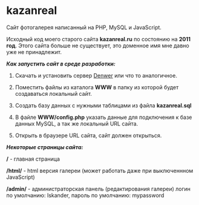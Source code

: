 # kazanreal

Сайт фотогалерея написанный на PHP, MySQL и JavaScript.

Исходный код моего старого сайта **kazanreal.ru** по состоянию на **2011 год**. Этого сайта больше не существует, это доменное имя мне давно уже не принадлежит.

**_Как запустить сайт в среде разработки:_**

1) Скачать и установить сервер [Denwer](http://www.denwer.ru/) или что то аналогичное.

2) Поместить файлы из каталога **WWW** в папку из которой будет создаваться локальный сайт.

3) Создать базу данных с нужными таблицами из файла **kazanreal.sql**

4) В файле **WWW/config.php** указать данные для подключения к базе данных MySQL, а так же локальный URL сайта.

5) Открыть в браузере URL сайта, сайт должен открыться.

**_Некоторые страницы сайта:_**

**/** - главная страница

**/html/** - html версия галереи (может работать даже при выключеннном JavaScript)

**/admin/** - администраторская панель (редактирования галереи) логин по умолчанию: Iskander, пароль по умолчанию: mypassword

